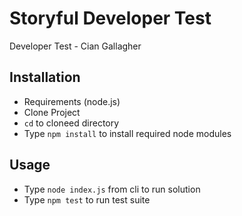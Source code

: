 # Storyful Developer Test
Developer Test - Cian Gallagher

## Installation
 - Requirements (node.js)
 - Clone Project
 - `cd` to cloneed directory
 - Type `npm install` to install required node modules

## Usage
 - Type `node index.js` from cli to run solution
 - Type `npm test` to run test suite